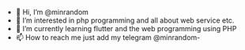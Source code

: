 - 👋 Hi, I’m @minrandom
- 👀 I’m interested in php programming and all about web service etc.
- 🌱 I’m currently learning flutter and the web programming using PHP
- 📫 How to reach me just add my telegram @minrandom-

<!---
minrandom/minrandom is a ✨ special ✨ repository because its `README.md` (this file) appears on your GitHub profile.
You can click the Preview link to take a look at your changes.
--->
